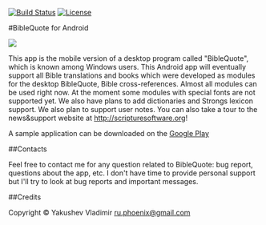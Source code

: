 [![Build Status](https://travis-ci.org/YakushevVladimir/BibleQuote-for-Android.svg?branch=develop)](https://travis-ci.org/YakushevVladimir/BibleQuote-for-Android)
[![License](http://img.shields.io/:license-apache-blue.svg)](http://www.apache.org/licenses/LICENSE-2.0.html)

#BibleQuote for Android

[![](http://scripturesoftware.org/wp-content/uploads/2012/06/icon.png)](http://scripturesoftware.org/wp-content/uploads/2012/06/icon.png)
 
This app is the mobile version of a desktop program called "BibleQuote", which is known among Windows users. This Android app will eventually support all Bible translations and books which were developed as modules for the desktop BibleQuote, Bible cross-references. Almost all modules can be used right now. At the moment some modules with special fonts are not supported yet. We also have plans to add dictionaries and Strongs lexicon support. We also plan to support user notes.
You can also take a tour to the news&support website at <http://scripturesoftware.org>!

A sample application can be downloaded on the [Google Play][google_play]

##Contacts

Feel free to contact me for any question related to BibleQuote: bug report, questions about the app, etc. I don't have time to provide personal support but I'll try to look at bug reports and important messages.

##Credits

Copyright © Yakushev Vladimir <ru.phoenix@gmail.com>

[google_play]: https://play.google.com/store/apps/details?id=com.BibleQuote
